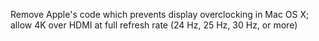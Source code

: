 Remove Apple's code which prevents display overclocking in Mac OS X; allow 4K over HDMI at full refresh rate (24 Hz, 25 Hz, 30 Hz, or more)